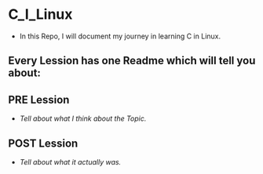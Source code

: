 # C_I_Linux
* In this Repo, I will document my journey in learning C in Linux. 

## Every Lession has one Readme which will tell you about:
## PRE Lession
* *Tell about what I think about the Topic.*
## POST Lession
* *Tell about what it actually was.*
